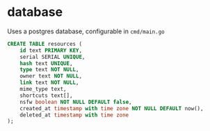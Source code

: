 # database

Uses a postgres database, configurable in `cmd/main.go`

```sql
CREATE TABLE resources (
    id text PRIMARY KEY,
    serial SERIAL UNIQUE,
    hash text UNIQUE,
    type text NOT NULL,
    owner text NOT NULL,
    link text NOT NULL,
    mime_type text,
    shortcuts text[],
    nsfw boolean NOT NULL DEFAULT false,
    created_at timestamp with time zone NOT NULL DEFAULT now(),
    deleted_at timestamp with time zone
);
```
